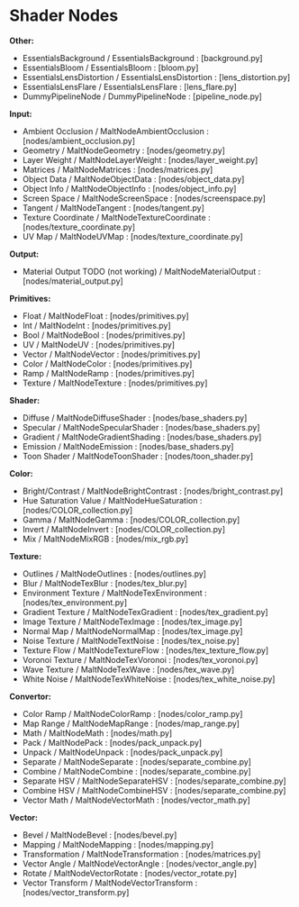 # Shader Nodes

**Other:**
- EssentialsBackground / EssentialsBackground : [background.py]
- EssentialsBloom / EssentialsBloom : [bloom.py]
- EssentialsLensDistortion / EssentialsLensDistortion : [lens_distortion.py]
- EssentialsLensFlare / EssentialsLensFlare : [lens_flare.py]
- DummyPipelineNode / DummyPipelineNode : [pipeline_node.py]

**Input:**
- Ambient Occlusion / MaltNodeAmbientOcclusion : [nodes/ambient_occlusion.py]
- Geometry / MaltNodeGeometry : [nodes/geometry.py]
- Layer Weight / MaltNodeLayerWeight : [nodes/layer_weight.py]
- Matrices / MaltNodeMatrices : [nodes/matrices.py]
- Object Data / MaltNodeObjectData : [nodes/object_data.py]
- Object Info / MaltNodeObjectInfo : [nodes/object_info.py]
- Screen Space / MaltNodeScreenSpace : [nodes/screenspace.py]
- Tangent / MaltNodeTangent : [nodes/tangent.py]
- Texture Coordinate / MaltNodeTextureCoordinate : [nodes/texture_coordinate.py]
- UV Map / MaltNodeUVMap : [nodes/texture_coordinate.py]

**Output:**
- Material Output TODO (not working) / MaltNodeMaterialOutput : [nodes/material_output.py]

**Primitives:**
- Float / MaltNodeFloat : [nodes/primitives.py]
- Int / MaltNodeInt : [nodes/primitives.py]
- Bool / MaltNodeBool : [nodes/primitives.py]
- UV / MaltNodeUV : [nodes/primitives.py]
- Vector / MaltNodeVector : [nodes/primitives.py]
- Color / MaltNodeColor : [nodes/primitives.py]
- Ramp / MaltNodeRamp : [nodes/primitives.py]
- Texture / MaltNodeTexture : [nodes/primitives.py]

**Shader:**
- Diffuse / MaltNodeDiffuseShader : [nodes/base_shaders.py]
- Specular / MaltNodeSpecularShader : [nodes/base_shaders.py]
- Gradient / MaltNodeGradientShading : [nodes/base_shaders.py]
- Emission / MaltNodeEmission : [nodes/base_shaders.py]
- Toon Shader / MaltNodeToonShader : [nodes/toon_shader.py]

**Color:**
- Bright/Contrast / MaltNodeBrightContrast : [nodes/bright_contrast.py]
- Hue Saturation Value / MaltNodeHueSaturation : [nodes/COLOR_collection.py]
- Gamma / MaltNodeGamma : [nodes/COLOR_collection.py]
- Invert / MaltNodeInvert : [nodes/COLOR_collection.py]
- Mix / MaltNodeMixRGB : [nodes/mix_rgb.py]

**Texture:**
- Outlines / MaltNodeOutlines : [nodes/outlines.py]
- Blur / MaltNodeTexBlur : [nodes/tex_blur.py]
- Environment Texture / MaltNodeTexEnvironment : [nodes/tex_environment.py]
- Gradient Texture / MaltNodeTexGradient : [nodes/tex_gradient.py]
- Image Texture / MaltNodeTexImage : [nodes/tex_image.py]
- Normal Map / MaltNodeNormalMap : [nodes/tex_image.py]
- Noise Texture / MaltNodeTextNoise : [nodes/tex_noise.py]
- Texture Flow / MaltNodeTextureFlow : [nodes/tex_texture_flow.py]
- Voronoi Texture / MaltNodeTexVoronoi : [nodes/tex_voronoi.py]
- Wave Texture / MaltNodeTexWave : [nodes/tex_wave.py]
- White Noise / MaltNodeTexWhiteNoise : [nodes/tex_white_noise.py]

**Convertor:**
- Color Ramp / MaltNodeColorRamp : [nodes/color_ramp.py]
- Map Range / MaltNodeMapRange : [nodes/map_range.py]
- Math / MaltNodeMath : [nodes/math.py]
- Pack / MaltNodePack : [nodes/pack_unpack.py]
- Unpack / MaltNodeUnpack : [nodes/pack_unpack.py]
- Separate / MaltNodeSeparate : [nodes/separate_combine.py]
- Combine / MaltNodeCombine : [nodes/separate_combine.py]
- Separate HSV / MaltNodeSeparateHSV : [nodes/separate_combine.py]
- Combine HSV / MaltNodeCombineHSV : [nodes/separate_combine.py]
- Vector Math / MaltNodeVectorMath : [nodes/vector_math.py]

**Vector:**
- Bevel / MaltNodeBevel : [nodes/bevel.py]
- Mapping / MaltNodeMapping : [nodes/mapping.py]
- Transformation / MaltNodeTransformation : [nodes/matrices.py]
- Vector Angle / MaltNodeVectorAngle : [nodes/vector_angle.py]
- Rotate / MaltNodeVectorRotate : [nodes/vector_rotate.py]
- Vector Transform / MaltNodeVectorTransform : [nodes/vector_transform.py]

